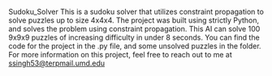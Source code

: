 Sudoku_Solver
This is a sudoku solver that utilizes constraint propagation to solve puzzles up to size 4x4x4.
The project was built using strictly Python, and solves the problem using constraint propagation.
This AI can solve 100 9x9x9 puzzles of increasing difficulty in under 8 seconds.
You can find the code for the project in the .py file, and some unsolved puzzles in the folder.
For more information on this project, feel free to reach out to me at ssingh53@terpmail.umd.edu
